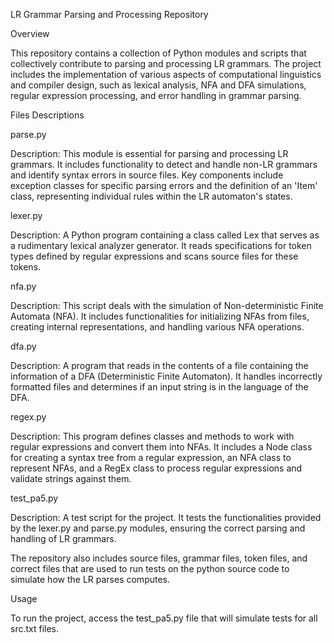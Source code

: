 LR Grammar Parsing and Processing Repository

Overview

This repository contains a collection of Python modules and scripts that collectively contribute to parsing and processing LR grammars. The project includes the implementation of various aspects of computational linguistics and compiler design, such as lexical analysis, NFA and DFA simulations, regular expression processing, and error handling in grammar parsing.

Files Descriptions

parse.py

Description: This module is essential for parsing and processing LR grammars. It includes functionality to detect and handle non-LR grammars and identify syntax errors in source files. Key components include exception classes for specific parsing errors and the definition of an 'Item' class, representing individual rules within the LR automaton's states.

lexer.py

Description: A Python program containing a class called Lex that serves as a rudimentary lexical analyzer generator. It reads specifications for token types defined by regular expressions and scans source files for these tokens.

nfa.py

Description: This script deals with the simulation of Non-deterministic Finite Automata (NFA). It includes functionalities for initializing NFAs from files, creating internal representations, and handling various NFA operations.

dfa.py

Description: A program that reads in the contents of a file containing the information of a DFA (Deterministic Finite Automaton). It handles incorrectly formatted files and determines if an input string is in the language of the DFA.

regex.py

Description: This program defines classes and methods to work with regular expressions and convert them into NFAs. It includes a Node class for creating a syntax tree from a regular expression, an NFA class to represent NFAs, and a RegEx class to process regular expressions and validate strings against them.

test_pa5.py

Description: A test script for the project. It tests the functionalities provided by the lexer.py and parse.py modules, ensuring the correct parsing and handling of LR grammars.

The repository also includes source files, grammar files, token files, and correct files that are used to run tests on the python source code to simulate how the LR parses computes. 

Usage

To run the project, access the test_pa5.py file that will simulate tests for all src.txt files. 
